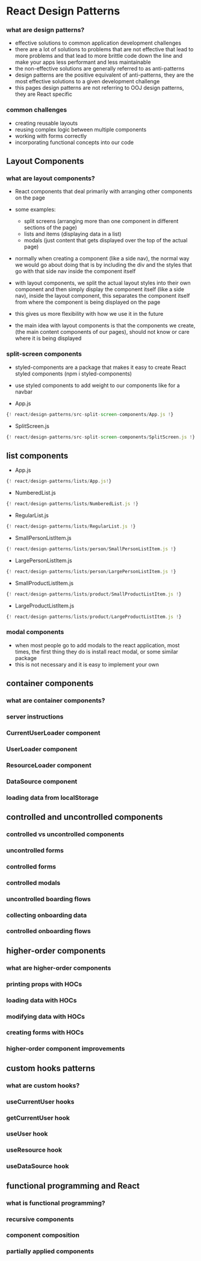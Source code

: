 # React Design Patterns



### what are design patterns?

- effective solutions to common application development challenges
- there are a lot of solutions to problems that are not effective that lead to more problems and that lead to more brittle code down the line and make your apps less performant and less maintainable
- the non-effective solutions are generally referred to as anti-patterns
- design patterns are the positive equivalent of anti-patterns, they are the most effective solutions to a given development challenge
- this pages design patterns are not referring to OOJ design patterns, they are React specific

### common challenges

- creating reusable layouts
- reusing complex logic between multiple components
- working with forms correctly 
- incorporating functional concepts into our code 

## Layout Components

### what are layout components?

- React components that deal primarily with arranging other components on the page
- some examples:

    - split screens (arranging more than one component in different sections of the page)
    - lists and items (displaying data in a list)
    - modals (just content that gets displayed over the top of the actual page)

    
- normally when creating a component (like a side nav), the normal way we would go about doing that is by including the div and the styles that go with that side nav inside the component itself
- with layout components, we split the actual layout styles into their own component and then simply display the component itself (like a side nav), inside the layout component, this separates the component itself from where the component is being displayed on the page 
- this gives us more flexibility with how we use it in the future
- the main idea with layout components is that the components we create, (the main content components of our pages), should not know or care where it is being displayed

### split-screen components 

- styled-components are a package that makes it easy to create React styled components (npm i styled-components)

- use styled components to add weight to our components like for a navbar

- App.js

```javascript
{! react/design-patterns/src-split-screen-components/App.js !}
```

- SplitScreen.js

```javascript
{! react/design-patterns/src-split-screen-components/SplitScreen.js !}
```

## list components


-  App.js

```javascript
{! react/design-patterns/lists/App.js!}
```

- NumberedList.js

```javascript
{! react/design-patterns/lists/NumberedList.js !}
```

- RegularList.js

```javascript
{! react/design-patterns/lists/RegularList.js !}
```

- SmallPersonListItem.js

```javascript
{! react/design-patterns/lists/person/SmallPersonListItem.js !}
```

- LargePersonListItem.js

```javascript
{! react/design-patterns/lists/person/LargePersonListItem.js !}
```

- SmallProductListItem.js

```javascript
{! react/design-patterns/lists/product/SmallProductListItem.js !}
```

- LargeProductListItem.js

```javascript
{! react/design-patterns/lists/product/LargeProductListItem.js !}
```
### modal components

- when most people go to add modals to the react application, most times, the first thing they do is install react modal, or some similar package
- this is not necessary and it is easy to implement your own

## container components

### what are container components?

### server instructions 

### CurrentUserLoader component

### UserLoader component

### ResourceLoader component

### DataSource component

### loading data from localStorage

## controlled and uncontrolled components

### controlled vs uncontrolled components

### uncontrolled forms

### controlled forms

### controlled modals

### uncontrolled boarding flows

### collecting onboarding data 

### controlled onboarding flows

## higher-order components

### what are higher-order components

### printing props with HOCs

### loading data with HOCs

### modifying data with HOCs

### creating forms with HOCs

### higher-order component improvements

## custom hooks patterns 

### what are custom hooks?

### useCurrentUser hooks

### getCurrentUser hook 

### useUser hook

### useResource hook 

### useDataSource hook 

## functional programming and React 

### what is functional programming? 

### recursive components

### component composition

### partially applied components

